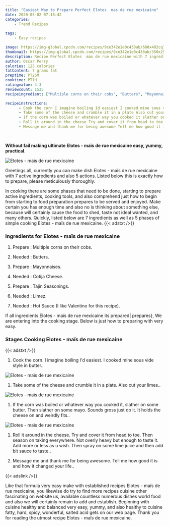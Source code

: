 ```yaml
---
title: "Easiest Way to Prepare Perfect Elotes  mas de rue mexicaine"
date: 2020-05-02 07:18:42
categories:
    - Trend Recipes
    
tags:
    - Easy recipes

image: https://img-global.cpcdn.com/recipes/9ce342e1e0c438ab/680x482cq70/elotes-mais-de-rue-mexicaine-recipe-main-photo.jpg
thumbnail: https://img-global.cpcdn.com/recipes/9ce342e1e0c438ab/350x250cq70/elotes-mais-de-rue-mexicaine-recipe-main-photo.jpg
description: Recipe Perfect Elotes  mas de rue mexicaine with 7 ingredients and 5 stages of easy cooking.
author: Oscar Perry
calories: 125 calories
fatContent: 7 grams fat
preptime: PT26M
cooktime: PT1H
ratingvalue: 4.3
reviewcount: 1535
recipeingredient: ["Multiple corns on their cobs", "Butters", "Mayonnaises", "Cotija Cheese", "Tajn Seasonings", "Limez", "Hot Sauce I like Valentino for this recipe"]

recipeinstructions: 
      - Cook the corn I imagine boiling Id easiest I cooked mine sous vide style in butter 
      - Take some of the cheese and crumble it in a plate Also cut your limes 
      - If the corn was boiled or whatever way you cooked it slather on some butter Then slather on some mayo Sounds gross just do it It holds the cheese on and weirdly fits 
      - Roll it around in the cheese Try and cover it from head to toe Then season on taking everywhere Not overly heavy but enough to taste it Add more or less as u wish Then spray on some lime juice and then add bit sauce to taste 
      - Message me and thank me for being awesome Tell me how good it is and how it changed your life

---
```




**Without fail making ultimate Elotes - maïs de rue mexicaine easy, yummy, practical**. 


![Elotes - maïs de rue mexicaine](https://img-global.cpcdn.com/recipes/9ce342e1e0c438ab/680x482cq70/elotes-mais-de-rue-mexicaine-recipe-main-photo.jpg "Elotes - maïs de rue mexicaine")




Greetings all, currently you can make dish Elotes - maïs de rue mexicaine with 7 active ingredients and also 5 actions. Listed below this is exactly how to prepare, please meticulously thoroughly.

In cooking there are some phases that need to be done, starting to prepare active ingredients, cooking tools, and also comprehend just how to begin from starting to food preparation prepares to be served and enjoyed. Make certain you has enough time and also no is thinking about something else, because will certainly cause the food to shed, taste not ideal wanted, and many others. Quickly, listed below are 7 ingredients as well as 5 phases of simple cooking Elotes - maïs de rue mexicaine.
{{< adstxt />}}

### Ingredients for Elotes - maïs de rue mexicaine


1. Prepare  : Multiple corns on their cobs.

1. Needed  : Butters.

1. Prepare  : Mayonnaises.

1. Needed  : Cotija Cheese.

1. Prepare  : Tajín Seasonings.

1. Needed  : Limez.

1. Needed  : Hot Sauce (I like Valentino for this recipe).



If all ingredients Elotes - maïs de rue mexicaine its prepared| prepares}, We are entering into the cooking stage. Below is just how to preparing with very easy.

### Stages Cooking Elotes - maïs de rue mexicaine

{{< adstxt />}}


1. Cook the corn. I imagine boiling I&#39;d easiest. I cooked mine sous vide style in butter..



![Elotes - maïs de rue mexicaine](https://img-global.cpcdn.com/steps/e9de9ad705bebabd/160x128cq70/elotes-mais-de-rue-mexicaine-recipe-step-1-photo.jpg" "Elotes - maïs de rue mexicaine")



1. Take some of the cheese and crumble it in a plate. Also cut your limes..



![Elotes - maïs de rue mexicaine](https://img-global.cpcdn.com/steps/5cb52f7c18929285/160x128cq70/elotes-mais-de-rue-mexicaine-recipe-step-2-photo.jpg" "Elotes - maïs de rue mexicaine")



1. If the corn was boiled or whatever way you cooked it, slather on some butter. Then slather on some mayo. Sounds gross just do it. It holds the cheese on and weirdly fits..



![Elotes - maïs de rue mexicaine](https://img-global.cpcdn.com/steps/3b2e0eca6bc45d96/160x128cq70/elotes-mais-de-rue-mexicaine-recipe-step-3-photo.jpg" "Elotes - maïs de rue mexicaine")



1. Roll it around in the cheese. Try and cover it from head to toe. Then season on taking everywhere. Not overly heavy but enough to taste it. Add more or less as u wish. Then spray on some lime juice and then add bit sauce to taste..



1. Message me and thank me for being awesome. Tell me how good it is and how it changed your life..





{{< adslink />}}

Like that formula very easy make with established recipes Elotes - maïs de rue mexicaine, you likewise do try to find more recipes cuisine other fascinating on website us, available countless numerous dishes world food and also we will certainly remain to add and establish. Beginning with cuisine healthy and balanced very easy, yummy, and also healthy to cuisine fatty, hard, spicy, wonderful, salted acid gets on our web page. Thank you for reading the utmost recipe Elotes - maïs de rue mexicaine.
